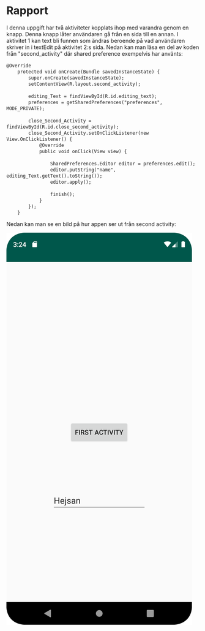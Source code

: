 
# Rapport

I denna uppgift har två aktiviteter kopplats ihop med varandra genom en knapp. Denna knapp låter användaren gå från en sida till en annan. I aktivitet 1 kan text bli funnen som ändras beroende på vad användaren skriver in i textEdit på aktivitet 2:s sida. Nedan kan man läsa en del av koden från "second_activity" där shared preference exempelvis har använts:

```
@Override
    protected void onCreate(Bundle savedInstanceState) {
        super.onCreate(savedInstanceState);
        setContentView(R.layout.second_activity);

        editing_Text = findViewById(R.id.editing_text);
        preferences = getSharedPreferences("preferences", MODE_PRIVATE);

        close_Second_Activity = findViewById(R.id.close_second_activity);
        close_Second_Activity.setOnClickListener(new View.OnClickListener() {
            @Override
            public void onClick(View view) {

                SharedPreferences.Editor editor = preferences.edit();
                editor.putString("name", editing_Text.getText().toString());
                editor.apply();

                finish();
            }
        });
    }
```

Nedan kan man se en bild på hur appen ser ut från second activity:

![](android1.png)